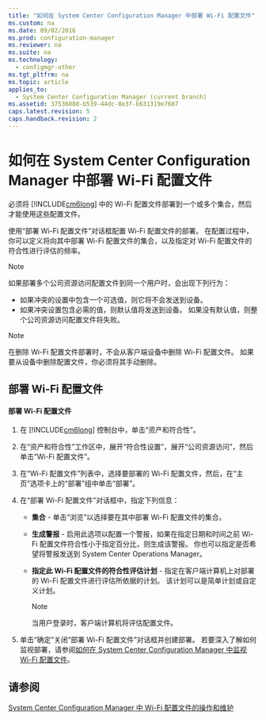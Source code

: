 ```yaml
---
title: "如何在 System Center Configuration Manager 中部署 Wi-Fi 配置文件"
ms.custom: na
ms.date: 09/02/2016
ms.prod: configuration-manager
ms.reviewer: na
ms.suite: na
ms.technology: 
  - configmgr-other
ms.tgt_pltfrm: na
ms.topic: article
applies_to: 
  - System Center Configuration Manager (current branch)
ms.assetid: 3753608d-b539-44dc-8e3f-b631319e7687
caps.latest.revision: 5
caps.handback.revision: 2
---
```

# 如何在 System Center Configuration Manager 中部署 Wi-Fi 配置文件
必须将 [!INCLUDE[cm6long](../LocTest/includes/cm6long_md.md)] 中的 Wi\-Fi 配置文件部署到一个或多个集合，然后才能使用这些配置文件。  
  
 使用“部署 Wi\-Fi 配置文件”对话框配置 Wi\-Fi 配置文件的部署。 在配置过程中，你可以定义将向其中部署 Wi\-Fi 配置文件的集合，以及指定对 Wi\-Fi 配置文件的符合性进行评估的频率。  
  
> [!NOTE]  
>  如果部署多个公司资源访问配置文件到同一个用户时，会出现下列行为：  
>   
>  -   如果冲突的设置中包含一个可选值，则它将不会发送到设备。  
> -   如果冲突设置包含必需的值，则默认值将发送到设备。 如果没有默认值，则整个公司资源访问配置文件将失败。  
  
> [!NOTE]  
>  在删除 Wi\-Fi 配置文件部署时，不会从客户端设备中删除 Wi\-Fi 配置文件。 如果要从设备中删除配置文件，你必须将其手动删除。  
  
## 部署 Wi\-Fi 配置文件  
  
#### 部署 Wi\-Fi 配置文件  
  
1.  在 [!INCLUDE[cm6long](../LocTest/includes/cm6long_md.md)] 控制台中，单击“资产和符合性”。  
  
2.  在“资产和符合性”工作区中，展开“符合性设置”，展开“公司资源访问”，然后单击“Wi\-Fi 配置文件”。  
  
3.  在“Wi\-Fi 配置文件”列表中，选择要部署的 Wi\-Fi 配置文件，然后，在“主页”选项卡上的“部署”组中单击“部署”。  
  
4.  在“部署 Wi\-Fi 配置文件”对话框中，指定下列信息：  
  
    -   **集合** \- 单击“浏览”以选择要在其中部署 Wi\-Fi 配置文件的集合。  
  
    -   **生成警报** \- 启用此选项以配置一个警报，如果在指定日期和时间之前 Wi\-Fi 配置文件符合性小于指定百分比，则生成该警报。 你也可以指定是否希望将警报发送到 System Center Operations Manager。  
  
    -   **指定此 Wi\-Fi 配置文件的符合性评估计划** \- 指定在客户端计算机上对部署的 Wi\-Fi 配置文件进行评估所依据的计划。 该计划可以是简单计划或自定义计划。  
  
        > [!NOTE]  
        >  当用户登录时，客户端计算机将评估配置文件。  
  
5.  单击“确定”关闭“部署 Wi\-Fi 配置文件”对话框并创建部署。 若要深入了解如何监视部署，请参阅[如何在 System Center Configuration Manager 中监视 Wi\-Fi 配置文件](../LocTest/How-to-monitor-Wi-Fi-profiles-in-System-Center-Configuration-Manager.md)。  
  
## 请参阅  
 [System Center Configuration Manager 中 Wi\-Fi 配置文件的操作和维护](../LocTest/Operations-and-maintenance-for-Wi-Fi-Profiles-in-System-Center-Configuration-Manager.md)
